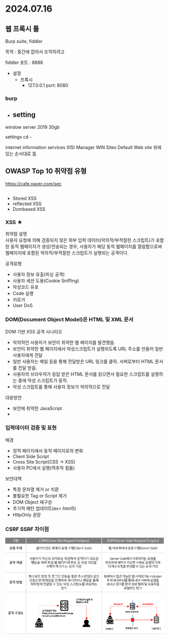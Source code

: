 # 2024.07.16

## 웹 프록시 툴

Burp suite, fiddler

목적 : 중간에 잡아서 조작하려고


fiddler 포트 : 8888

- 설정
    - 프록시
        - 127.0.0.1 port: 8080


### burp
- setting  
    - 



window server 2019
30gb


settings
cd
    - 

internet information services (IIS) Manager
WIN
Sites
Default Web site
위에 있는 순서대로 뜸



## OWASP Top 10 취약점 유형
https://cafe.naver.com/sec



##
- Stored XSS
- reflected XSS
- Dombased XSS

### XSS ★
취약점 설명   
사용자 요청에 의해 검증되지 않은 외부 입력 데이터(악의적/부적절한 스크립트)가 포함된 동적 웹페이지가 생성/전송되는 경우, 사용자가 해당 동적 웹페이지를 열람함으로써 웹페이지에 포함된 악의적/부적절한 스크립트가 실행되는 공격이다.

공격유형
- 사용자 정보 유출(피싱 공격)
- 사용자 세션 도용(Cookie Sniffing)
- 악성코드 유포
- Code 실행
- 키로거
- User DoS

### DOM(Document Object Model)은 HTML 및 XML 문서

DOM 기반 XSS 공격 시나리오
- 악의적인 사용자가 보안이 취약한 웹 페이지를 발견했음.
- 보안이 취약한 웹 페이지에서 악성스크립트가 실행되도록 URL 주소를 만들어 일반 사용자에게 전달
- 일반 사용자는 메일 등을 통해 전달받은 URL 링크를 클릭. 서버로부터 HTML 문서를 전달 받음.
- 사용자의 브라우저가 응답 받은 HTML 문서를 읽으면서 필요한 스크립트를 실행하는 중에 악성 스크립트가 동작.
- 악성 스크립트를 통해 사용자 정보가 악의적으로 전달

대응방안
- 보안에 취약한 JavaScript
- 

### 입력데이터 검증 및 표현
배경
- 정적 페이지에서 동적 페이지로의 변화
- Client Side Script
- Cross Site Script(CSS -> XSS)
- 사용자 PC에서 실행(역추적 힘듦)

보안대책
- 특정 문자열 제거 or 치환
- 불필요한 Tag or Script 제거
- DOM Object 재구성
- 주기적 패턴 업데이트(ex> html5)
- HttpOnly 권장


### CSRF SSRF 차이점
![csrfssrf](csrfssrf.png)
